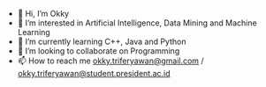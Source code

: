 - 👋 Hi, I’m Okky
- 👀 I’m interested in Artificial Intelligence, Data Mining and Machine Learning
- 🌱 I’m currently learning C++, Java and Python
- 💞️ I’m looking to collaborate on Programming
- 📫 How to reach me okky.triferyawan@gmail.com / okky.triferyawan@student.president.ac.id

<!---
okky-chan/okky-chan is a ✨ special ✨ repository because its `README.md` (this file) appears on your GitHub profile.
You can click the Preview link to take a look at your changes.
--->
